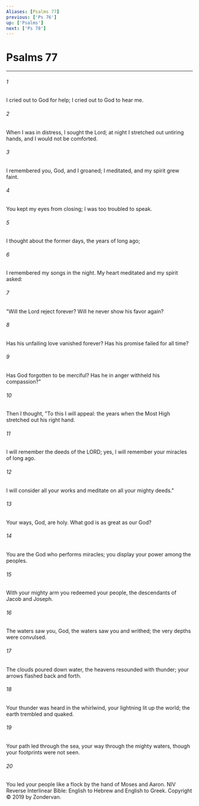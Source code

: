 ```yaml
---
Aliases: [Psalms 77]
previous: ['Ps 76']
up: ['Psalms']
next: ['Ps 78']
---
```

# Psalms 77

***


###### 1 
I cried out to God for help; I cried out to God to hear me. 

###### 2 
When I was in distress, I sought the Lord; at night I stretched out untiring hands, and I would not be comforted. 

###### 3 
I remembered you, God, and I groaned; I meditated, and my spirit grew faint. 

###### 4 
You kept my eyes from closing; I was too troubled to speak. 

###### 5 
I thought about the former days, the years of long ago; 

###### 6 
I remembered my songs in the night. My heart meditated and my spirit asked: 

###### 7 
"Will the Lord reject forever? Will he never show his favor again? 

###### 8 
Has his unfailing love vanished forever? Has his promise failed for all time? 

###### 9 
Has God forgotten to be merciful? Has he in anger withheld his compassion?" 

###### 10 
Then I thought, "To this I will appeal: the years when the Most High stretched out his right hand. 

###### 11 
I will remember the deeds of the LORD; yes, I will remember your miracles of long ago. 

###### 12 
I will consider all your works and meditate on all your mighty deeds." 

###### 13 
Your ways, God, are holy. What god is as great as our God? 

###### 14 
You are the God who performs miracles; you display your power among the peoples. 

###### 15 
With your mighty arm you redeemed your people, the descendants of Jacob and Joseph. 

###### 16 
The waters saw you, God, the waters saw you and writhed; the very depths were convulsed. 

###### 17 
The clouds poured down water, the heavens resounded with thunder; your arrows flashed back and forth. 

###### 18 
Your thunder was heard in the whirlwind, your lightning lit up the world; the earth trembled and quaked. 

###### 19 
Your path led through the sea, your way through the mighty waters, though your footprints were not seen. 

###### 20 
You led your people like a flock by the hand of Moses and Aaron. NIV Reverse Interlinear Bible: English to Hebrew and English to Greek. Copyright © 2019 by Zondervan.
